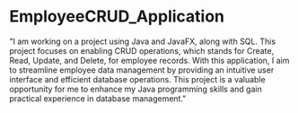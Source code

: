 # EmployeeCRUD_Application
 "I am working on a project using Java and JavaFX, along with SQL. This project focuses on enabling CRUD operations, which stands for Create, Read, Update, and Delete, for employee records. With this application, I aim to streamline employee data management by providing an intuitive user interface and efficient database operations. This project is a valuable opportunity for me to enhance my Java programming skills and gain practical experience in database management."
